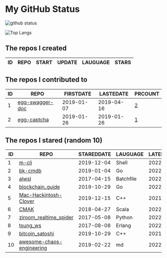 # My GitHub Status

<img src="https://github-readme-stats-1.yihong0618.vercel.app/api?username=jc-lathander&show_icons=true&&&hide_title=true&count_private=true" alt="github status" />

![Top Langs](https://github-readme-stats-1.yihong0618.vercel.app/api/top-langs/?username=jc-lathander&layout=compact)

<!--START_SECTION:my_github-->
## The repos I created
| ID | REPO | START | UPDATE | LAUGUAGE | STARS |
|----|------|-------|--------|----------|-------|

## The repos I contributed to
| ID |                                REPO                                | FIRSTDATE  | LASTEDATE  |                                          PRCOUNT                                           |
|----|--------------------------------------------------------------------|------------|------------|--------------------------------------------------------------------------------------------|
|  1 | [egg-swagger-doc](https://github.com/Yanshijie-EL/egg-swagger-doc) | 2019-01-07 | 2019-04-16 | [2](https://github.com/Yanshijie-EL/egg-swagger-doc/pulls?q=is%3Apr+author%3Ajc-lathander) |
|  2 | [egg-captcha](https://github.com/Raoul1996/egg-captcha)            | 2019-01-26 | 2019-01-26 | [1](https://github.com/Raoul1996/egg-captcha/pulls?q=is%3Apr+author%3Ajc-lathander)        |

## The repos I stared (random 10)
| ID |                                        REPO                                         | STAREDDATE | LAUGUAGE  | LATESTUPDATE |
|----|-------------------------------------------------------------------------------------|------------|-----------|--------------|
|  1 | [m-cli](https://github.com/rgcr/m-cli)                                              | 2019-12-04 | Shell     | 2022-01-14   |
|  2 | [bk-cmdb](https://github.com/Tencent/bk-cmdb)                                       | 2019-01-04 | Go        | 2022-01-14   |
|  3 | [alwsl](https://github.com/alwsl/alwsl)                                             | 2017-04-15 | Batchfile | 2022-01-13   |
|  4 | [blockchain_guide](https://github.com/yeasy/blockchain_guide)                       | 2019-10-29 | Go        | 2022-01-14   |
|  5 | [Mac-Hackintosh-Clover](https://github.com/Beipy/Mac-Hackintosh-Clover)             | 2019-12-15 | C++       | 2021-12-16   |
|  6 | [CMAK](https://github.com/yahoo/CMAK)                                               | 2018-04-27 | Scala     | 2022-01-14   |
|  7 | [ziroom_realtime_spider](https://github.com/facert/ziroom_realtime_spider)          | 2017-05-08 | Python    | 2022-01-14   |
|  8 | [tsung_ws](https://github.com/wulczer/tsung_ws)                                     | 2017-08-08 | Erlang    | 2022-01-11   |
|  9 | [bitcoin_satoshi](https://github.com/brain-zhang/bitcoin_satoshi)                   | 2019-10-29 | C++       | 2021-11-14   |
| 10 | [awesome-chaos-engineering](https://github.com/dastergon/awesome-chaos-engineering) | 2019-02-22 | md        | 2022-01-14   |

<!--END_SECTION:my_github-->
